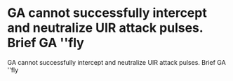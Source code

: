 # GA cannot successfully intercept and neutralize UIR attack pulses.  Brief GA ''fly

GA cannot successfully intercept and neutralize UIR attack pulses.  Brief GA ''fly